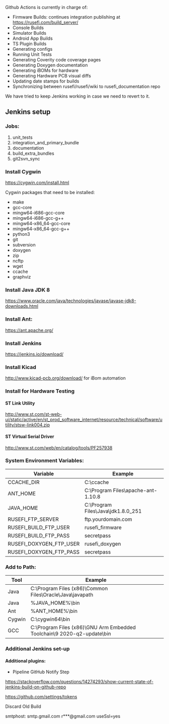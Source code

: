 Github Actions is currently in charge of:
* Firmware Builds: continues integration publishing at https://rusefi.com/build_server/
* Console Builds
* Simulator Builds
* Android App Builds
* TS Plugin Builds
* Generating configs
* Running Unit Tests
* Generating Coverity code coverage pages
* Generating Doxygen documentation
* Generating iBOMs for hardware
* Generating Hardware PCB visual diffs
* Updating date stamps for builds
* Synchronizing between rusefi/rusefi/wiki to rusefi_documentation repo

We have tried to keep Jenkins working in case we need to revert to it.

## Jenkins setup

### Jobs:
1) unit_tests
2) integration_and_primary_bundle
3) documentation
4) build_extra_bundles
5) git2svn_sync

### Install Cygwin
https://cygwin.com/install.html

Cygwin packages that need to be installed:
- make
- gcc-core
- mingw64-i686-gcc-core
- mingw64-i686-gcc-g++
- mingw64-x86_64-gcc-core
- mingw64-x86_64-gcc-g++
- python3
- git
- subversion
- doxygen
- zip
- ncftp
- wget
- ccache
- graphviz

### Install Java JDK 8
https://www.oracle.com/java/technologies/javase/javase-jdk8-downloads.html

### Install Ant:
https://ant.apache.org/

### Install Jenkins
https://jenkins.io/download/

### Install Kicad
http://www.kicad-pcb.org/download/
for iBom automation

### Install for Hardware Testing
#### ST Link Utility  
http://www.st.com/st-web-ui/static/active/en/st_prod_software_internet/resource/technical/software/utility/stsw-link004.zip
#### ST Virtual Serial Driver
http://www.st.com/web/en/catalog/tools/PF257938

### System Environment Variables:
|Variable|Example|
|--|--|
|CCACHE_DIR|C:\ccache  |
|ANT_HOME|C:\Program Files\apache-ant-1.10.8|
|JAVA_HOME|C:\Program Files\Java\jdk1.8.0_251|
|RUSEFI_FTP_SERVER|ftp.yourdomain.com|
|RUSEFI_BUILD_FTP_USER|rusefi_firmware|
|RUSEFI_BUILD_FTP_PASS|secretpass|
|RUSEFI_DOXYGEN_FTP_USER|rusefi_doxygen|
|RUSEFI_DOXYGEN_FTP_PASS|secretpass|

### Add to Path:
|Tool|Example|
|--|--|
|Java|C:\Program Files (x86)\Common Files\Oracle\Java\javapath|
|Java|%JAVA_HOME%\bin|
|Ant|%ANT_HOME%\bin|
|Cygwin|C:\cygwin64\bin|
|GCC|C:\Program Files (x86)\GNU Arm Embedded Toolchain\9 2020-q2-update\bin|

### Additional Jenkins set-up
#### Additional plugins:
- Pipeline GitHub Notify Step

https://stackoverflow.com/questions/14274293/show-current-state-of-jenkins-build-on-github-repo

https://github.com/settings/tokens

Discard Old Build

smtphost: smtp.gmail.com
r***@gmail.com
useSsl=yes
